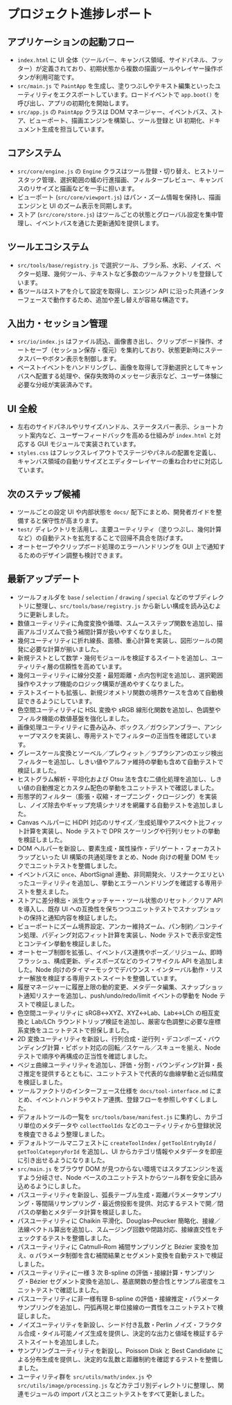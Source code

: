 # プロジェクト進捗レポート

## アプリケーションの起動フロー
- `index.html` に UI 全体（ツールバー、キャンバス領域、サイドパネル、フッター）が定義されており、初期状態から複数の描画ツールやレイヤー操作ボタンが利用可能です。
- `src/main.js` で `PaintApp` を生成し、塗りつぶしやテキスト編集といったユーティリティをエクスポートしています。ロードイベントで `app.boot()` を呼び出し、アプリの初期化を開始します。
- `src/app.js` の `PaintApp` クラスは DOM マネージャー、イベントバス、ストア、ビューポート、描画エンジンを構築し、ツール登録と UI 初期化、ドキュメント生成を担当しています。

## コアシステム
- `src/core/engine.js` の `Engine` クラスはツール登録・切り替え、ヒストリースタック管理、選択範囲の蟻の行進描画、フィルタープレビュー、キャンバスのリサイズと描画などを一手に担います。
- ビューポート (`src/core/viewport.js`) はパン・ズーム情報を保持し、描画エンジンと UI のズーム表示を同期します。
- ストア (`src/core/store.js`) はツールごとの状態とグローバル設定を集中管理し、イベントバスを通じた更新通知を提供します。

## ツールエコシステム
- `src/tools/base/registry.js` で選択ツール、ブラシ系、水彩、ノイズ、ベクター処理、幾何ツール、テキストなど多数のツールファクトリを登録しています。
- 各ツールはストアを介して設定を取得し、エンジン API に沿った共通インターフェースで動作するため、追加や差し替えが容易な構造です。

## 入出力・セッション管理
- `src/io/index.js` はファイル読込、画像書き出し、クリップボード操作、オートセーブ（セッション保存・復元）を集約しており、状態更新時にステータスバーやボタン表示を制御します。
- ペーストイベントをハンドリングし、画像を取得して浮動選択としてキャンバスへ配置する処理や、保存失敗時のメッセージ表示など、ユーザー体験に必要な分岐が実装済みです。

## UI 全般
- 左右のサイドパネルやリサイズハンドル、ステータスバー表示、ショートカット案内など、ユーザーフィードバックを高める仕組みが `index.html` と対応する GUI モジュールで実装されています。
- `styles.css` はフレックスレイアウトでステージやパネルの配置を定義し、キャンバス領域の自動リサイズとエディターレイヤーの重ね合わせに対応しています。

## 次のステップ候補
- ツールごとの設定 UI や内部状態を `docs/` 配下にまとめ、開発者ガイドを整備すると保守性が高まります。
- `test/` ディレクトリを活用し、主要ユーティリティ（塗りつぶし、幾何計算など）の自動テストを拡充することで回帰不具合を防げます。
- オートセーブやクリップボード処理のエラーハンドリングを GUI 上で通知するためのデザイン調整も検討できます。

## 最新アップデート
- ツールフォルダを `base` / `selection` / `drawing` / `special` などのサブディレクトリに整理し、`src/tools/base/registry.js` から新しい構成を読み込むように更新しました。
- 数値ユーティリティに角度変換や循環、スムースステップ関数を追加し、描画アルゴリズムで扱う補間計算が扱いやすくなりました。
- 幾何ユーティリティに折れ線長、面積、重心計算を実装し、図形ツールの開発に必要な計算が揃いました。
- 新規テストとして数学・幾何モジュールを検証するスイートを追加し、ユーティリティ層の信頼性を高めています。
- 幾何ユーティリティに線分交差・最短距離・点内包判定を追加し、選択範囲操作やスナップ機能のロジック構築が進めやすくなりました。
- テストスイートも拡張し、新規ジオメトリ関数の境界ケースを含めて自動検証できるようにしています。
- 色空間ユーティリティに HSL 変換や sRGB 線形化関数を追加し、色調整やフィルタ機能の数値基盤を強化しました。
- 画像処理ユーティリティに畳み込み、ボックス／ガウシアンブラー、アンシャープマスクを実装し、専用テストでフィルターの正当性を確認しています。
- グレースケール変換とソーベル／プレウィット／ラプラシアンのエッジ検出フィルターを追加し、しきい値やアルファ維持の挙動も含めて自動テストで検証しました。
- ヒストグラム解析・平坦化および Otsu 法を含む二値化処理を追加し、しきい値の自動推定とカスタム配色の挙動をユニットテストで確認しました。
- 形態学的フィルター（膨張・収縮・オープニング・クロージング）を実装し、ノイズ除去やギャップ充填シナリオを網羅する自動テストを追加しました。
- Canvas ヘルパーに HiDPI 対応のリサイズ／生成処理やアスペクト比フィット計算を実装し、Node テストで DPR スケーリングや行列リセットの挙動を検証しました。
- DOM ヘルパーを新設し、要素生成・属性操作・デリゲート・フォーカストラップといった UI 構築の共通処理をまとめ、Node 向けの軽量 DOM モックでユニットテストを整備しました。
- イベントバスに `once`、AbortSignal 連動、非同期発火、リスナークエリといったユーティリティを追加し、挙動とエラーハンドリングを確認する専用テストを整えました。
- ストアに差分検出・派生ウォッチャー・ツール状態のリセット／クリア API を導入し、既存 UI への互換性を保ちつつユニットテストでスナップショットの保持と通知内容を検証しました。
- ビューポートにズーム境界設定、アンカー維持ズーム、パン制約／コンテイン処理、パディング対応フィット計算を実装し、Node テストで表示安定性とコンテイン挙動を検証しました。
- オートセーブ制御を拡張し、イベントバス連携やポーズ／リジューム、即時フラッシュ、構成更新、ディスポーズなどのライフサイクル API を追加しました。Node 向けのタイマーモックでデバウンス・インターバル動作・リスナー解放を検証する専用テストスイートを整備しています。
- 履歴マネージャーに履歴上限の動的変更、メタデータ編集、スナップショット通知リスナーを追加し、push/undo/redo/limit イベントの挙動を Node テストで検証しました。
- 色空間ユーティリティに sRGB↔XYZ、XYZ↔Lab、Lab↔LCh の相互変換と Lab/LCh ラウンドトリップ検証を追加し、厳密な色調整に必要な座標系変換をユニットテストで担保しました。
- 2D 変換ユーティリティを新設し、行列合成・逆行列・デコンポーズ・バウンディング計算・ピボット対応の回転／スケール／スキューを揃え、Node テストで順序や再構成の正当性を確認しました。
- ベジェ曲線ユーティリティを追加し、評価・分割・バウンディング計算・長さ推定を提供するとともに、ユニットテストで代表的な曲線挙動と近似精度を検証しました。
- ツールファクトリのインターフェース仕様を `docs/tool-interface.md` にまとめ、イベントハンドラやストア連携、登録フローを参照しやすくしました。
- デフォルトツールの一覧を `src/tools/base/manifest.js` に集約し、カテゴリ単位のメタデータや `collectToolIds` などのユーティリティから登録状況を検査できるよう整理しました。
- デフォルトツールマニフェストに `createToolIndex` / `getToolEntryById` / `getToolCategoryForId` を追加し、UI からカテゴリ情報やメタデータを即座に引き出せるようになりました。
- `src/main.js` をブラウザ DOM が見つからない環境ではスタブエンジンを返すよう分岐させ、Node ベースのユニットテストからツール群を安全に読み込めるようにしました。
- パスユーティリティを新設し、弧長テーブル生成・距離パラメータサンプリング・等間隔リサンプリング・最近傍投影を提供、対応するテストで開／閉パスの挙動とメタデータ計算を検証しました。
- パスユーティリティに Chaikin 平滑化、Douglas–Peucker 簡略化、接線／法線ベクトル算出を追加し、スムージング回数や閉路対応、接線直交性をチェックするテストを整備しました。
- パスユーティリティに Catmull–Rom 補間サンプリングと Bézier 変換を加え、α パラメータ制御を含む補間結果とセグメント変換を自動テストで検証しました。
- パスユーティリティに一様 3 次 B-spline の評価・接線計算・サンプリング・Bézier セグメント変換を追加し、基底関数の整合性とサンプル密度をユニットテストで確認しました。
- パスユーティリティに非一様有理 B-spline の評価・接線推定・パラメータサンプリングを追加し、円弧再現と単位接線の一貫性をユニットテストで検証しました。
- ノイズユーティリティを新設し、シード付き乱数・Perlin ノイズ・フラクタル合成・タイル可能ノイズ生成を提供し、決定的な出力と値域を検証するテストスイートを追加しました。
- サンプリングユーティリティを新設し、Poisson Disk と Best Candidate による分布生成を提供し、決定的な乱数と距離制約を確認するテストを整備しました。
- ユーティリティ群を `src/utils/math/index.js` や `src/utils/image/processing.js` などカテゴリ別ディレクトリに整理し、関連モジュールの import パスとユニットテストをすべて更新しました。
